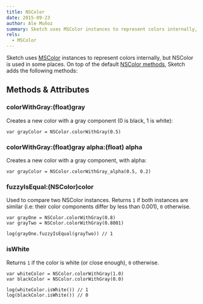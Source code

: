 ```yaml
---
title: NSColor
date: 2015-09-23
author: Ale Muñoz
summary: Sketch uses MSColor instances to represent colors internally, but NSColor is used in some places. On top of the default NSColor methods.
rels:
  - MSColor
---
```


Sketch uses [MSColor](/reference/class/MSColor/) instances to represent colors internally, but NSColor is used in some places. On top of the default [NSColor methods](https://developer.apple.com/library/mac/documentation/Cocoa/Reference/ApplicationKit/Classes/NSColor_Class/), Sketch adds the following methods:

## Methods & Attributes

### colorWithGray:(float)gray

Creates a new color with a gray component (0 is black, 1 is white):

```
var grayColor = NSColor.colorWithGray(0.5)
```

### colorWithGray:(float)gray alpha:(float) alpha

Creates a new color with a gray component, with alpha:

```
var grayColor = NSColor.colorWithGray_alpha(0.5, 0.2)
```

### fuzzyIsEqual:(NSColor)color

Used to compare two NSColor instances. Returns `1` if both instances are similar (i.e: their color components differ by less than 0.001), `0` otherwise.

```
var grayOne = NSColor.colorWithGray(0.8)
var grayTwo = NSColor.colorWithGray(0.8001)

log(grayOne.fuzzyIsEqual(grayTwo)) // 1
```

### isWhite

Returns `1` if the color is white (or close enough), `0` otherwise.

```
var whiteColor = NSColor.colorWithGray(1.0)
var blackColor = NSColor.colorWithGray(0.0)

log(whiteColor.isWhite()) // 1
log(blackColor.isWhite()) // 0
```
